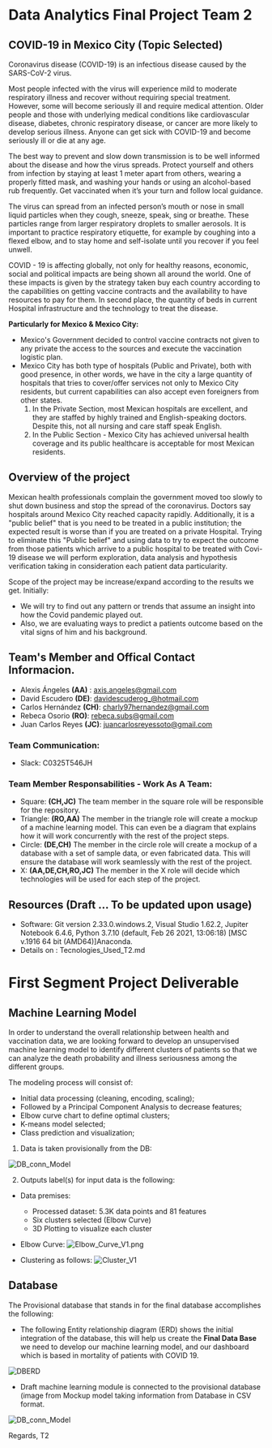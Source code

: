 # Data Analytics Final Project Team 2

## COVID-19 in Mexico City (Topic Selected)
Coronavirus disease (COVID-19) is an infectious disease caused by the SARS-CoV-2 virus.

Most people infected with the virus will experience mild to moderate respiratory illness and recover without requiring special treatment. However, some will become seriously ill and require medical attention. Older people and those with underlying medical conditions like cardiovascular disease, diabetes, chronic respiratory disease, or cancer are more likely to develop serious illness. Anyone can get sick with COVID-19 and become seriously ill or die at any age. 

The best way to prevent and slow down transmission is to be well informed about the disease and how the virus spreads. Protect yourself and others from infection by staying at least 1 meter apart from others, wearing a properly fitted mask, and washing your hands or using an alcohol-based rub frequently. Get vaccinated when it’s your turn and follow local guidance.

The virus can spread from an infected person’s mouth or nose in small liquid particles when they cough, sneeze, speak, sing or breathe. These particles range from larger respiratory droplets to smaller aerosols. It is important to practice respiratory etiquette, for example by coughing into a flexed elbow, and to stay home and self-isolate until you recover if you feel unwell.

COVID - 19 is affecting globally, not only for healthy reasons, economic, social and political impacts are being shown all around the world. One of these impacts is given by the strategy taken buy each country according to the capabilities on getting vaccine contracts and the availability to have resources to pay for them. In second place, the quantity of beds in current Hospital infrastructure and the technology to treat the disease.

**Particularly for Mexico & Mexico City:**
- Mexico's Government decided to control vaccine contracts not given to any private the access to the sources and execute the vaccination logistic plan.
- Mexico City has both type of hospitals (Public and Private), both with good presence, in other words, we have in the city a large quantity of hospitals that tries to cover/offer services not only to Mexico City residents, but current capabilities can also accept even foreigners from other states.
    1. In the Private Section, most Mexican hospitals are excellent, and they are staffed by highly trained and English-speaking doctors. Despite this, not all nursing and care staff speak English. 
    2. In the Public Section - Mexico City has achieved universal health coverage and its public healthcare is acceptable for most Mexican residents.

## Overview of the project
Mexican health professionals complain the government moved too slowly to shut down business and stop the spread of the coronavirus. Doctors say hospitals around Mexico City reached capacity rapidly. Additionally, it is a "public belief" that is you need to be treated in a public institution; the expected result is worse than if you are treated on a private Hospital. Trying to eliminate this "Public belief" and using data to try to expect the outcome from those patients which arrive to a public hospital to be treated with Covi-19 disease we will perform exploration, data analysis and hypothesis verification taking in consideration each patient data particularity.

Scope of the project may be increase/expand according to the results we get. Initially:
- We will try to find out any pattern or trends that assume an insight into how the Covid pandemic played out. 
-  Also, we are evaluating ways to predict a patients outcome based on the vital signs of him and his background.

## Team's Member and Offical Contact Informacion.

- Alexis Ángeles **(AA)** : axis.angeles@gmail.com
- David Escudero **(DE)**: davidescuderog_@hotmail.com
- Carlos Hernández **(CH)**: charly97hernandez@gmail.com
- Rebeca Osorio **(RO)**: rebeca.subs@gmail.com
- Juan Carlos Reyes **(JC)**: juancarlosreyessoto@gmail.com

### Team Communication:
* Slack:  C0325T546JH

### Team Member Responsabilities - Work As A Team:
* Square: **(CH,JC)**  The team member in the square role will be responsible for the repository.
* Triangle: **(RO,AA)** The member in the triangle role will create a mockup of a machine learning model. This can even be a diagram that explains how it will work concurrently with the rest of the project steps.
* Circle: **(DE,CH)** The member in the circle role will create a mockup of a database with a set of sample data, or even fabricated data. This will ensure the database will work seamlessly with the rest of the project.
* X: **(AA,DE,CH,RO,JC)** The member in the X role will decide which technologies will be used for each step of the project.

## Resources (Draft ... To be updated upon usage)
- Software: Git version 2.33.0.windows.2, Visual Studio 1.62.2, Jupiter Notebook 6.4.6, Python 3.7.10 (default, Feb 26 2021, 13:06:18) [MSC v.1916 64 bit (AMD64)]Anaconda.
- Details on : Tecnologies_Used_T2.md

# First Segment Project Deliverable

## Machine Learning Model
In order to understand the overall relationship between health and vaccination data, we are looking forward to develop an unsupervised machine learning model to identify different clusters of patients so that we can analyze the death probability and illness seriousness among the different groups. 

The modeling process will consist of:
- Initial data processing (cleaning, encoding, scaling);
- Followed by a Principal Component Analysis to decrease features;
- Elbow curve chart to define optimal clusters;
- K-means model selected;
- Class prediction and visualization;

1. Data is taken provisionally from the DB:

![DB_conn_Model](https://github.com/CharlyHdz13/Data_Analytics_Final_Project_T2/blob/f63bf5ce4b3f0845d9a4de7401409b115fa49d6f/Image_%20Resources/DB_conn_Model.png)

2. Outputs label(s) for input data is the following:
- Data premises:
    * Processed dataset: 5.3K data points and 81 features
    * Six clusters selected (Elbow Curve)
    * 3D Plotting to visualize each cluster

- Elbow Curve:
![Elbow_Curve_V1.png](https://github.com/CharlyHdz13/Data_Analytics_Final_Project_T2/blob/f63bf5ce4b3f0845d9a4de7401409b115fa49d6f/Image_%20Resources/Elbow_Curve_V1.png)

- Clustering as follows:
![Cluster_V1](https://github.com/CharlyHdz13/Data_Analytics_Final_Project_T2/blob/f63bf5ce4b3f0845d9a4de7401409b115fa49d6f/Image_%20Resources/Cluster_V1.png)


## Database
The Provisional database that stands in for the final database accomplishes the following:

- The following Entity relationship diagram (ERD) shows the initial integration of the database, this will help us create the **Final Data Base** we need to develop our machine learning model, and our dashboard which is based in mortality of patients with COVID 19.

![DBERD](https://github.com/CharlyHdz13/Data_Analytics_Final_Project_T2/blob/f63bf5ce4b3f0845d9a4de7401409b115fa49d6f/Image_%20Resources/DBERD.png)

- Draft machine learning module is connected to the provisional database (image from Mockup model taking information from Database in CSV format.

![DB_conn_Model](https://github.com/CharlyHdz13/Data_Analytics_Final_Project_T2/blob/f63bf5ce4b3f0845d9a4de7401409b115fa49d6f/Image_%20Resources/DB_conn_Model.png)

Regards,
T2

